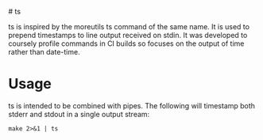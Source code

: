 # ts

ts is inspired by the moreutils ts command of the same name. It is used to prepend
timestamps to line output received on stdin. It was developed to coursely profile
commands in CI builds so focuses on the output of time rather than date-time.

Usage
=====

ts is intended to be combined with pipes. The following will timestamp both stderr and
stdout in a single output stream:

```
make 2>&1 | ts
```
